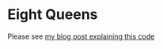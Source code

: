 Eight Queens
============

Please see [my blog post explaining this code](http://chuckha.com/blog/2012/12/26/solving-the-8-queens-puzzle/)
